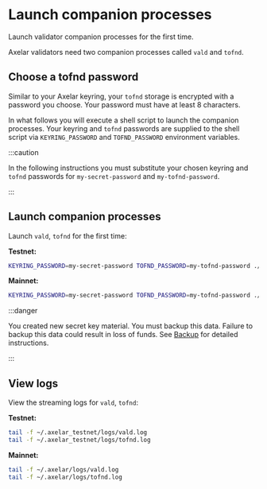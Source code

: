 # Launch companion processes

Launch validator companion processes for the first time.

Axelar validators need two companion processes called `vald` and `tofnd`.

## Choose a tofnd password

Similar to your Axelar keyring, your `tofnd` storage is encrypted with a password you choose.  Your password must have at least 8 characters.

In what follows you will execute a shell script to launch the companion processes.  Your keyring and `tofnd` passwords are supplied to the shell script via `KEYRING_PASSWORD` and `TOFND_PASSWORD` environment variables.

:::caution

In the following instructions you must substitute your chosen keyring and `tofnd` passwords for `my-secret-password` and `my-tofnd-password`.

:::

## Launch companion processes

Launch `vald`, `tofnd` for the first time:

**Testnet:**
```bash
KEYRING_PASSWORD=my-secret-password TOFND_PASSWORD=my-tofnd-password ./scripts/validator-tools-host.sh
```

**Mainnet:**
```bash
KEYRING_PASSWORD=my-secret-password TOFND_PASSWORD=my-tofnd-password ./scripts/validator-tools-host.sh -n mainnet
```

:::danger

You created new secret key material.  You must backup this data.  Failure to backup this data could result in loss of funds.  See [Backup](/validator/setup/backup) for detailed instructions.

:::

## View logs

View the streaming logs for `vald`, `tofnd`:

**Testnet:**
```bash
tail -f ~/.axelar_testnet/logs/vald.log
tail -f ~/.axelar_testnet/logs/tofnd.log
```

**Mainnet:**
```bash
tail -f ~/.axelar/logs/vald.log
tail -f ~/.axelar/logs/tofnd.log
```
